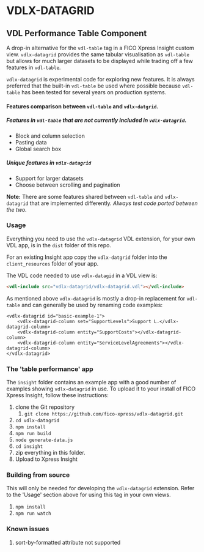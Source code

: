 # VDLX-DATAGRID

## VDL Performance Table Component

A drop-in alternative for the `vdl-table` tag in a FICO Xpress Insight custom view.
`vdlx-datagrid` provides the same tabular visualisation as `vdl-table` but allows for much larger datasets to be displayed while trading off a few features in `vdl-table`.

`vdlx-datagrid` is experimental code for exploring new features. It is always preferred that the built-in `vdl-table` be used where possible because `vdl-table` has been tested for several years on production systems. 

#### Features comparison between `vdl-table` and `vdlx-datgrid`.

##### Features in `vdl-table` that are not currently included in `vdlx-datagrid`.

* Block and column selection
* Pasting data
* Global search box

##### Unique features in `vdlx-datagrid`

* Support for larger datasets
* Choose between scrolling and pagination

__Note:__ There are some features shared between `vdl-table` and `vdlx-datagrid` that are implemented differently. _Always test code ported between the two._ 

### Usage

Everything you need to use the `vdlx-datagrid` VDL extension, for your own VDL app, is in the `dist` folder of this repo. 

For an existing Insight app copy the `vdlx-datgrid` folder into the `client_resources` folder of your app.

The VDL code needed to use `vdlx-datagid` in a VDL view is:

```html
<vdl-include src="vdlx-datagrid/vdlx-datagrid.vdl"></vdl-include>
```

As mentioned above `vdlx-datagrid` is mostly a drop-in replacement for `vdl-table` and can generally be used by renaming code examples:

```
<vdlx-datagrid id="basic-example-1">
    <vdlx-datagrid-column set="SupportLevels">Support L.</vdlx-datagrid-column>
    <vdlx-datagrid-column entity="SupportCosts"></vdlx-datagrid-column>
    <vdlx-datagrid-column entity="ServiceLevelAgreements"></vdlx-datagrid-column>
</vdlx-datagrid>
``` 

### The 'table performance' app

The `insight` folder contains an example app with a good number of examples showing `vdlx-datagrid` in use.
To upload it to your install of FICO Xpress Insight, follow these instructions:

1. clone the Git repository
    1. `git clone https://github.com/fico-xpress/vdlx-datagrid.git`
1. `cd vdlx-datagrid`
1. `npm install`
1. `npm run build`
1. `node generate-data.js`
1. `cd insight`
1. zip everything in this folder.
1. Upload to Xpress Insight


### Building from source

This will only be needed for developing the `vdlx-datagrid` extension. Refer to the 'Usage' section above for using this tag in your own views. 

1. `npm install`
1. `npm run watch`

### Known issues
1. sort-by-formatted attribute not supported
